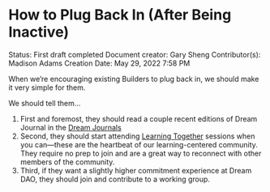 # How to Plug Back In (After Being Inactive)

Status: First draft completed
Document creator: Gary Sheng
Contributor(s): Madison Adams
Creation Date: May 29, 2022 7:58 PM

When we’re encouraging existing Builders to plug back in, we should make it very simple for them.

We should tell them…

1. First and foremost, they should read a couple recent editions of Dream Journal in the [Dream Journals](../Evergreen%20Documents%20976d2984e99f4146b4283457a2303a7c/Evergreen%20Documents%20Database%20db1ccc6322ae474dba4b59d6b687d080/Dream%20Journals%2075f1fff9b82646749d1dce8ea5ded0e2.md) 
2. Second, they should start attending [Learning Together](../Guides%20&%20How-To%E2%80%99s%2063c1f45fab634aeaa80bf88fbf4b1c2c/Dream%20DAO%20Learning%20Together%20%F0%9F%8C%9E%20-%20Overview%20506ac632cd274e0392d809956a546ccd.md) sessions when you can—these are the heartbeat of our learning-centered community. They require no prep to join and are a great way to reconnect with other members of the community.
3. Third, if they want a slightly higher commitment experience at Dream DAO, they should join and contribute to a working group.